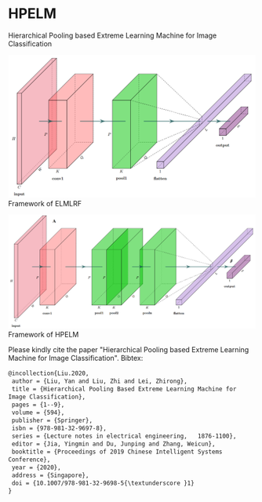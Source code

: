 # HPELM

Hierarchical Pooling based Extreme Learning Machine for Image Classification


![Framework of ELMLRF](https://github.com/antsfamily/HPELM/raw/master/doc/FrameworkELMLRF.png)
Framework of ELMLRF

![Framework of HPELM](https://github.com/antsfamily/HPELM/raw/master/doc/FrameworkHPELM.png)
Framework of HPELM


Please kindly cite the paper "Hierarchical Pooling based Extreme Learning Machine for Image Classification".
Bibtex:

```
@incollection{Liu.2020,
 author = {Liu, Yan and Liu, Zhi and Lei, Zhirong},
 title = {Hierarchical Pooling Based Extreme Learning Machine for Image Classification},
 pages = {1--9},
 volume = {594},
 publisher = {Springer},
 isbn = {978-981-32-9697-8},
 series = {Lecture notes in electrical engineering,   1876-1100},
 editor = {Jia, Yingmin and Du, Junping and Zhang, Weicun},
 booktitle = {Proceedings of 2019 Chinese Intelligent Systems Conference},
 year = {2020},
 address = {Singapore},
 doi = {10.1007/978-981-32-9698-5{\textunderscore }1}
}
```





